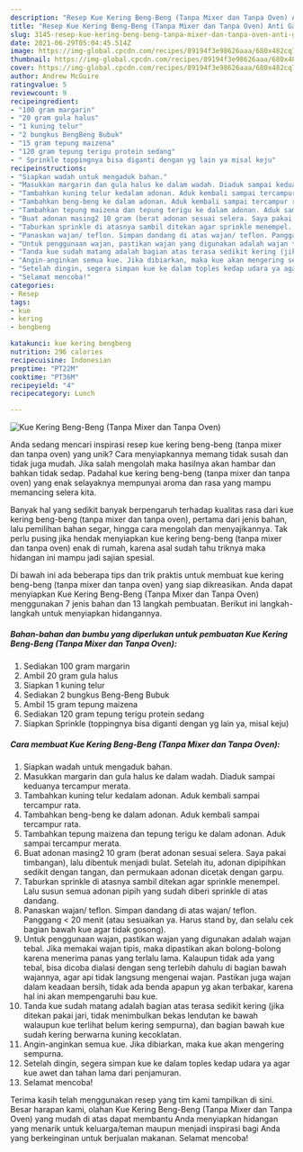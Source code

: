```yaml
---
description: "Resep Kue Kering Beng-Beng (Tanpa Mixer dan Tanpa Oven) Anti Gagal"
title: "Resep Kue Kering Beng-Beng (Tanpa Mixer dan Tanpa Oven) Anti Gagal"
slug: 3145-resep-kue-kering-beng-beng-tanpa-mixer-dan-tanpa-oven-anti-gagal
date: 2021-06-29T05:04:45.514Z
image: https://img-global.cpcdn.com/recipes/89194f3e98626aaa/680x482cq70/kue-kering-beng-beng-tanpa-mixer-dan-tanpa-oven-foto-resep-utama.jpg
thumbnail: https://img-global.cpcdn.com/recipes/89194f3e98626aaa/680x482cq70/kue-kering-beng-beng-tanpa-mixer-dan-tanpa-oven-foto-resep-utama.jpg
cover: https://img-global.cpcdn.com/recipes/89194f3e98626aaa/680x482cq70/kue-kering-beng-beng-tanpa-mixer-dan-tanpa-oven-foto-resep-utama.jpg
author: Andrew McGuire
ratingvalue: 5
reviewcount: 9
recipeingredient:
- "100 gram margarin"
- "20 gram gula halus"
- "1 kuning telur"
- "2 bungkus BengBeng Bubuk"
- "15 gram tepung maizena"
- "120 gram tepung terigu protein sedang"
- " Sprinkle toppingnya bisa diganti dengan yg lain ya misal keju"
recipeinstructions:
- "Siapkan wadah untuk mengaduk bahan."
- "Masukkan margarin dan gula halus ke dalam wadah. Diaduk sampai keduanya tercampur merata."
- "Tambahkan kuning telur kedalam adonan. Aduk kembali sampai tercampur rata."
- "Tambahkan beng-beng ke dalam adonan. Aduk kembali sampai tercampur rata."
- "Tambahkan tepung maizena dan tepung terigu ke dalam adonan. Aduk sampai tercampur merata."
- "Buat adonan masing2 10 gram (berat adonan sesuai selera. Saya pakai timbangan), lalu dibentuk menjadi bulat. Setelah itu, adonan dipipihkan sedikit dengan tangan, dan permukaan adonan dicetak dengan garpu."
- "Taburkan sprinkle di atasnya sambil ditekan agar sprinkle menempel. Lalu susun semua adonan pipih yang sudah diberi sprinkle di atas dandang."
- "Panaskan wajan/ teflon. Simpan dandang di atas wajan/ teflon. Panggang &lt; 20 menit (atau sesuaikan ya. Harus stand by, dan selalu cek bagian bawah kue agar tidak gosong)."
- "Untuk penggunaan wajan, pastikan wajan yang digunakan adalah wajan tebal. Jika memakai wajan tipis, maka dipastikan akan bolong-bolong karena menerima panas yang terlalu lama. Kalaupun tidak ada yang tebal, bisa dicoba dialasi dengan seng terlebih dahulu di bagian bawah wajannya, agar api tidak langsung mengenai wajan. Pastikan juga wajan dalam keadaan bersih, tidak ada benda apapun yg akan terbakar, karena hal ini akan mempengaruhi bau kue."
- "Tanda kue sudah matang adalah bagian atas terasa sedikit kering (jika ditekan pakai jari, tidak menimbulkan bekas lendutan ke bawah walaupun kue terlihat belum kering sempurna), dan bagian bawah kue sudah kering berwarna kuning kecoklatan."
- "Angin-anginkan semua kue. Jika dibiarkan, maka kue akan mengering sempurna."
- "Setelah dingin, segera simpan kue ke dalam toples kedap udara ya agar kue awet dan tahan lama dari penjamuran."
- "Selamat mencoba!"
categories:
- Resep
tags:
- kue
- kering
- bengbeng

katakunci: kue kering bengbeng 
nutrition: 296 calories
recipecuisine: Indonesian
preptime: "PT22M"
cooktime: "PT36M"
recipeyield: "4"
recipecategory: Lunch

---
```



![Kue Kering Beng-Beng (Tanpa Mixer dan Tanpa Oven)](https://img-global.cpcdn.com/recipes/89194f3e98626aaa/680x482cq70/kue-kering-beng-beng-tanpa-mixer-dan-tanpa-oven-foto-resep-utama.jpg)

Anda sedang mencari inspirasi resep kue kering beng-beng (tanpa mixer dan tanpa oven) yang unik? Cara menyiapkannya memang tidak susah dan tidak juga mudah. Jika salah mengolah maka hasilnya akan hambar dan bahkan tidak sedap. Padahal kue kering beng-beng (tanpa mixer dan tanpa oven) yang enak selayaknya mempunyai aroma dan rasa yang mampu memancing selera kita.

Banyak hal yang sedikit banyak berpengaruh terhadap kualitas rasa dari kue kering beng-beng (tanpa mixer dan tanpa oven), pertama dari jenis bahan, lalu pemilihan bahan segar, hingga cara mengolah dan menyajikannya. Tak perlu pusing jika hendak menyiapkan kue kering beng-beng (tanpa mixer dan tanpa oven) enak di rumah, karena asal sudah tahu triknya maka hidangan ini mampu jadi sajian spesial.




Di bawah ini ada beberapa tips dan trik praktis untuk membuat kue kering beng-beng (tanpa mixer dan tanpa oven) yang siap dikreasikan. Anda dapat menyiapkan Kue Kering Beng-Beng (Tanpa Mixer dan Tanpa Oven) menggunakan 7 jenis bahan dan 13 langkah pembuatan. Berikut ini langkah-langkah untuk menyiapkan hidangannya.

<!--inarticleads1-->

##### Bahan-bahan dan bumbu yang diperlukan untuk pembuatan Kue Kering Beng-Beng (Tanpa Mixer dan Tanpa Oven):

1. Sediakan 100 gram margarin
1. Ambil 20 gram gula halus
1. Siapkan 1 kuning telur
1. Sediakan 2 bungkus Beng-Beng Bubuk
1. Ambil 15 gram tepung maizena
1. Sediakan 120 gram tepung terigu protein sedang
1. Siapkan  Sprinkle (toppingnya bisa diganti dengan yg lain ya, misal keju)




<!--inarticleads2-->

##### Cara membuat Kue Kering Beng-Beng (Tanpa Mixer dan Tanpa Oven):

1. Siapkan wadah untuk mengaduk bahan.
1. Masukkan margarin dan gula halus ke dalam wadah. Diaduk sampai keduanya tercampur merata.
1. Tambahkan kuning telur kedalam adonan. Aduk kembali sampai tercampur rata.
1. Tambahkan beng-beng ke dalam adonan. Aduk kembali sampai tercampur rata.
1. Tambahkan tepung maizena dan tepung terigu ke dalam adonan. Aduk sampai tercampur merata.
1. Buat adonan masing2 10 gram (berat adonan sesuai selera. Saya pakai timbangan), lalu dibentuk menjadi bulat. Setelah itu, adonan dipipihkan sedikit dengan tangan, dan permukaan adonan dicetak dengan garpu.
1. Taburkan sprinkle di atasnya sambil ditekan agar sprinkle menempel. Lalu susun semua adonan pipih yang sudah diberi sprinkle di atas dandang.
1. Panaskan wajan/ teflon. Simpan dandang di atas wajan/ teflon. Panggang &lt; 20 menit (atau sesuaikan ya. Harus stand by, dan selalu cek bagian bawah kue agar tidak gosong).
1. Untuk penggunaan wajan, pastikan wajan yang digunakan adalah wajan tebal. Jika memakai wajan tipis, maka dipastikan akan bolong-bolong karena menerima panas yang terlalu lama. Kalaupun tidak ada yang tebal, bisa dicoba dialasi dengan seng terlebih dahulu di bagian bawah wajannya, agar api tidak langsung mengenai wajan. Pastikan juga wajan dalam keadaan bersih, tidak ada benda apapun yg akan terbakar, karena hal ini akan mempengaruhi bau kue.
1. Tanda kue sudah matang adalah bagian atas terasa sedikit kering (jika ditekan pakai jari, tidak menimbulkan bekas lendutan ke bawah walaupun kue terlihat belum kering sempurna), dan bagian bawah kue sudah kering berwarna kuning kecoklatan.
1. Angin-anginkan semua kue. Jika dibiarkan, maka kue akan mengering sempurna.
1. Setelah dingin, segera simpan kue ke dalam toples kedap udara ya agar kue awet dan tahan lama dari penjamuran.
1. Selamat mencoba!




Terima kasih telah menggunakan resep yang tim kami tampilkan di sini. Besar harapan kami, olahan Kue Kering Beng-Beng (Tanpa Mixer dan Tanpa Oven) yang mudah di atas dapat membantu Anda menyiapkan hidangan yang menarik untuk keluarga/teman maupun menjadi inspirasi bagi Anda yang berkeinginan untuk berjualan makanan. Selamat mencoba!
